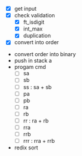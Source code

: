 
- [x] get input
- [x] check validation
  - [x] ft_isdigit
  - [x] int_max
  - [x] duplication
- [x] convert into order
- convert order into binary
- push in stack a
- progam cmd
  - [ ] sa
  - [ ] sb
  - [ ] ss : sa + sb
  - [ ] pa
  - [ ] pb
  - [ ] ra
  - [ ] rb
  - [ ] rr : ra + rb
  - [ ] rra
  - [ ] rrb
  - [ ] rrr : rra + rrb
- redix sort